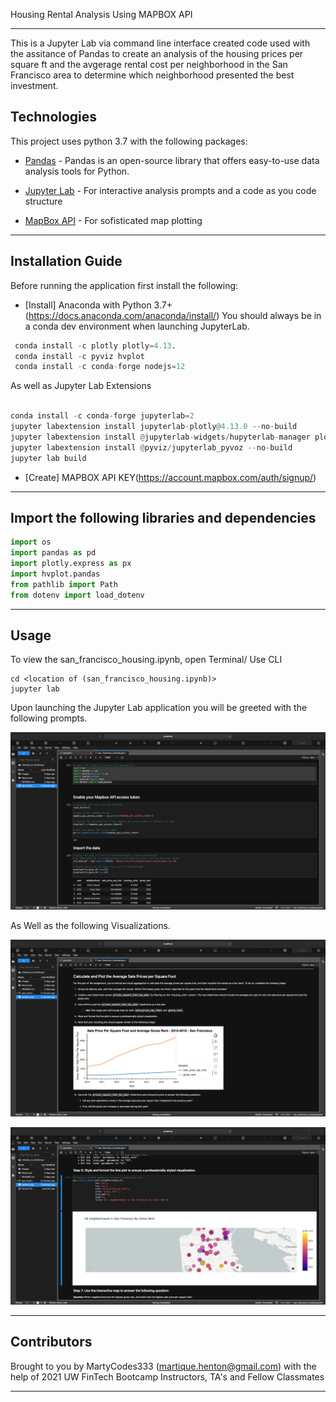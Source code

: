 Housing Rental Analysis Using MAPBOX API

---

This is a Jupyter Lab via command line interface created code used with the assitance of Pandas to create an analysis of the housing prices per square ft and the avgerage rental cost per neighborhood in the San Francisco area to determine which neighborhood presented the best investment.

## Technologies

This project uses python 3.7 with the following packages:

* [Pandas](https://github.com/pandas-dev/pandas) - Pandas is an open-source library that offers easy-to-use data analysis tools for Python.

* [Jupyter Lab](https://github.com/jupyterlab/jupyterlab-git) - For interactive analysis prompts and a code as you code structure

* [MapBox API](https://docs.mapbox.com) - For sofisticated map plotting



 
---

## Installation Guide

Before running the application first install the following:


* [Install] Anaconda with Python 3.7+(https://docs.anaconda.com/anaconda/install/)
You should always be in a conda dev environment when launching JupyterLab.

```python
 conda install -c plotly plotly=4.13.
 conda install -c pyviz hvplot
 conda install -c conda-forge nodejs=12

```
As well as Jupyter Lab Extensions

```python

conda install -c conda-forge jupyterlab=2
jupyter labextension install jupyterlab-plotly@4.13.0 --no-build
jupyter labextension install @jupyterlab-widgets/hupyterlab-manager plotlywidget@4.13.0 --no-build
jupyter labextension install @pyviz/jupyterlab_pyvoz --no-build
jupyter lab build

```
* [Create] MAPBOX API KEY(https://account.mapbox.com/auth/signup/)



---

## Import the following libraries and dependencies 

```python
import os
import pandas as pd
import plotly.express as px
import hvplot.pandas
from pathlib import Path
from dotenv import load_dotenv
```
---

## Usage

To view the san_francisco_housing.ipynb, open Terminal/ Use CLI

```conda activate dev
cd <location of (san_francisco_housing.ipynb)>
jupyter lab
```

Upon launching the Jupyter Lab application you will be greeted with the following prompts.

![San Francisco Housin](san_fran.png)


As Well as the following Visualizations.

![Plot](san_fran2.png)

![MapBox](san_fran3.png)



---

## Contributors

Brought to you by MartyCodes333 (martique.henton@gmail.com) with the help of 2021 UW FinTech Bootcamp Instructors, TA's and Fellow Classmates


---